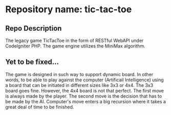 # Repository name: tic-tac-toe

## Repo Description
The legacy game TicTacToe in the form of RESTful WebAPI under CodeIgniter PHP. The game engine utilizes the MiniMax algorithm.

## Yet to be fixed...
The game is designed in such way to support dynamic board. In other words, to be able to play against the computer (Artificail Intelligence) using a board that can be initiated in different sizes like 3x3 or 4x4. The 3x3 board goes fine. However, the 4x4 board is not that perfect. The first move is always made by the player. The second move is the decision that has to be made by the AI. Computer's move enters a big recursion where it takes a great deal of time to be finished.
